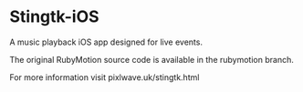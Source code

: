 # Stingtk-iOS
A music playback iOS app designed for live events.

The original RubyMotion source code is available in the rubymotion branch.

For more information visit pixlwave.uk/stingtk.html
